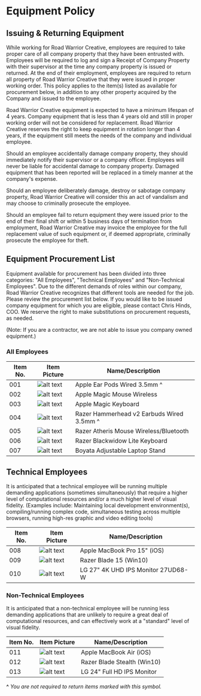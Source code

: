 # Equipment Policy

## Issuing & Returning Equipment

While working for Road Warrior Creative, employees are required to take proper care of all company property that they have been entrusted with. Employees will be required to log and sign a Receipt of Company Property with their supervisor at the time any company property is issued or returned. At the end of their employment, employees are required to return all property of Road Warrior Creative that they were issued in proper working order. This policy applies to the item(s) listed as available for procurement below, in addition to any other property acquired by the Company and issued to the employee.

Road Warrior Creative equipment is expected to have a minimum lifespan of 4 years. Company equipment that is less than 4 years old and still in proper working order will not be considered for replacement. Road Warrior Creative reserves the right to keep equipment in rotation longer than 4 years, if the equipment still meets the needs of the company and individual employee.

Should an employee accidentally damage company property, they should immediately notify their supervisor or a company officer. Employees will never be liable for accidental damage to company property. Damaged equipment that has been reported will be replaced in a timely manner at the company's expense.

Should an employee deliberately damage, destroy or sabotage company property, Road Warrior Creative will consider this an act of vandalism and may choose to criminally prosecute the employee.

Should an employee fail to return equipment they were issued prior to the end of their final shift or within 5 business days of termination from employment, Road Warrior Creative may invoice the employee for the full replacement value of such equipment or, if deemed appropriate, criminally prosecute the employee for theft. 

## Equipment Procurement List

Equipment available for procurement has been divided into three categories: "All Employees", "Technical Employees" and "Non-Technical Employees". Due to the different demands of roles within our company, Road Warrior Creative recognizes that different tools are needed for the job. Please review the procurement list below. If you would like to be issued company equipment for which you are eligible, please contact Chris Hinds, COO. We reserve the right to make substitutions on procurement requests, as needed.

(Note: If you are a contractor, we are not able to issue you company owned equipment.)

### All Employees

Item No. | Item Picture | Name/Description
--- | --- | ---
001 | ![alt text](https://roadwarriorcreative.com/wp-content/uploads/2018/05/ear-pods-200px.png) | Apple Ear Pods Wired 3.5mm ^
002 | ![alt text](https://roadwarriorcreative.com/wp-content/uploads/2018/05/magic-mouse-200px.png) | Apple Magic Mouse Wireless
003 | ![alt text](https://roadwarriorcreative.com/wp-content/uploads/2019/09/Apple-Magic-Keyboard.png) | Apple Magic Keyboard
004 | ![alt text](https://roadwarriorcreative.com/wp-content/uploads/2018/05/razer-hammerheadv2-200px.png) | Razer Hammerhead v2 Earbuds Wired 3.5mm ^
005 | ![alt text](https://roadwarriorcreative.com/wp-content/uploads/2018/05/razer-atheris-200px.png) | Razer Atheris Mouse Wireless/Bluetooth
006 | ![alt text](https://roadwarriorcreative.com/wp-content/uploads/2019/09/Razer-Blackwidow-Lite.png) | Razer Blackwidow Lite Keyboard
007 | ![alt text](https://roadwarriorcreative.com/wp-content/uploads/2019/09/Boyata-Adjustable-Laptop-Stand.png) | Boyata Adjustable Laptop Stand

## Technical Employees

It is anticipated that a technical employee will be running multiple demanding applications (sometimes simultaneously) that require a higher level of computational resources and/or a much higher level of visual fidelity. (Examples include: Maintaining local development environment(s), compiling/running complex code, simultaneous testing across multiple browsers, running high-res graphic and video editing tools)

Item No. | Item Picture | Name/Description
--- | --- | ---
008 | ![alt text](https://roadwarriorcreative.com/wp-content/uploads/2018/05/macbook-pro-200px.png) | Apple MacBook Pro 15" (iOS)
009 | ![alt text](https://roadwarriorcreative.com/wp-content/uploads/2018/05/razer-blade-200px.png) | Razer Blade 15 (Win10)
010 | ![alt text](https://roadwarriorcreative.com/wp-content/uploads/2019/09/LG-27-Inch-4K-UHD-IPS-Monitor-27UD68-W.jpg) | LG 27" 4K UHD IPS Monitor 27UD68-W

### Non-Technical Employees

It is anticipated that a non-technical employee will be running less demanding applications that are unlikely to require a great deal of computational resources, and can effectively work at a "standard" level of visual fidelity.

Item No. | Item Picture | Name/Description
--- | --- | ---
011 | ![alt text](https://roadwarriorcreative.com/wp-content/uploads/2018/05/macbook-air-200px.png) | Apple MacBook Air (iOS)
012 | ![alt text](https://roadwarriorcreative.com/wp-content/uploads/2018/05/razer-blade-stealth-200px.png) | Razer Blade Stealth (Win10)
013 | ![alt text](https://roadwarriorcreative.com/wp-content/uploads/2019/09/LG-24-Inch-HD-IPS-Monitor-24MP88HV-S.png) | LG 24" Full HD IPS Monitor

__^__ *You are not required to return items marked with this symbol.*
